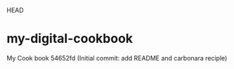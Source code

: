  HEAD
# my-digital-cookbook

My Cook book
 54652fd (Initial commit: add README and carbonara reciple)
